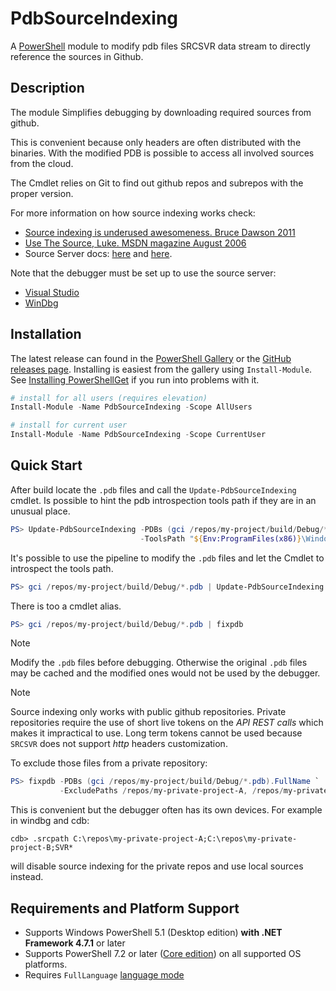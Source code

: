 # PdbSourceIndexing

A [PowerShell](#requirements-and-platform-support) module to modify pdb files SRCSVR data stream to directly reference the sources in Github.

## Description

The module Simplifies debugging by downloading required sources from github.

This is convenient because only headers are often distributed with the binaries. With the modified PDB is possible to access all involved sources from the cloud.

The Cmdlet relies on Git to find out github repos and subrepos with the proper version.

For more information on how source indexing works check:
+ [Source indexing is underused awesomeness. Bruce Dawson 2011](https://randomascii.wordpress.com/2011/11/11/source-indexing-is-underused-awesomeness/)
+ [Use The Source, Luke. MSDN magazine August 2006](https://learn.microsoft.com/en-us/archive/msdn-magazine/2006/august/source-server-helps-you-kill-bugs-dead-in-visual-studio-2005)
+ Source Server docs: [here](https://learn.microsoft.com/en-us/windows-hardware/drivers/debugger/srcsrv) and
  [here](https://learn.microsoft.com/en-us/windows/win32/debug/source-server-and-source-indexing).

Note that the debugger must be set up to use the source server:
+ [Visual Studio](https://learn.microsoft.com/en-us/visualstudio/debugger/specify-symbol-dot-pdb-and-source-files-in-the-visual-studio-debugger?view=vs-2022#other-symbol-options-for-debugging)
+ [WinDbg](https://learn.microsoft.com/en-us/windows-hardware/drivers/debugger/using-a-source-server)

## Installation

The latest release can found in the [PowerShell Gallery](https://www.powershellgallery.com/packages/PdbSourceIndexing/) or the [GitHub releases page](https://github.com/MiguelBarro/PdbSourceIndexing/releases). Installing is easiest from the gallery using `Install-Module`.
See [Installing PowerShellGet](https://docs.microsoft.com/en-us/powershell/scripting/gallery/installing-psget) if you run into problems with it.

```powershell
# install for all users (requires elevation)
Install-Module -Name PdbSourceIndexing -Scope AllUsers

# install for current user
Install-Module -Name PdbSourceIndexing -Scope CurrentUser
```

## Quick Start

After build locate the `.pdb` files and call the `Update-PdbSourceIndexing` cmdlet.
Is possible to hint the pdb introspection tools path if they are in an unusual place.

```powershell
PS> Update-PdbSourceIndexing -PDBs (gci /repos/my-project/build/Debug/*.pdb) `
                             -ToolsPath "${Env:ProgramFiles(x86)}\Windows Kits\10\Debuggers\x64\srcsrv"
```

It's possible to use the pipeline to modify the `.pdb` files and let the Cmdlet to introspect the tools path.

```powershell
PS> gci /repos/my-project/build/Debug/*.pdb | Update-PdbSourceIndexing
```

There is too a cmdlet alias.

```powershell
PS> gci /repos/my-project/build/Debug/*.pdb | fixpdb
```

> [!NOTE]
> Modify the `.pdb` files before debugging. Otherwise the original `.pdb` files may be cached and
the modified ones would not be used by the debugger.

> [!NOTE]
> Source indexing only works with public github repositories. Private repositories require the
use of short live tokens on the *API REST calls* which makes it impractical to use.
Long term tokens cannot be used because `SRCSVR` does not support *http* headers customization.

To exclude those files from a private repository:

```powershell
PS> fixpdb -PDBs (gci /repos/my-project/build/Debug/*.pdb).FullName `
           -ExcludePaths /repos/my-private-project-A, /repos/my-private-project-B
```

This is convenient but the debugger often has its own devices. For example in
windbg and cdb: 
```windbg
cdb> .srcpath C:\repos\my-private-project-A;C:\repos\my-private-project-B;SVR*
```
will disable source indexing for the private repos and use local sources instead.

## Requirements and Platform Support

* Supports Windows PowerShell 5.1 (Desktop edition) **with .NET Framework 4.7.1** or later
* Supports PowerShell 7.2 or later ([Core edition](https://docs.microsoft.com/en-us/powershell/scripting/whats-new/differences-from-windows-powershell)) on all supported OS platforms.
* Requires `FullLanguage` [language mode](https://docs.microsoft.com/en-us/powershell/module/microsoft.powershell.core/about/about_language_modes)
